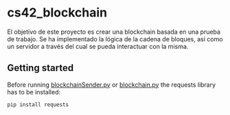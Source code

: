 # cs42_blockchain
El objetivo de este proyecto es crear una blockchain basada en una prueba de trabajo. Se ha implementado la lógica de la cadena de bloques, así como un servidor a través del cual se pueda interactuar con la misma.

## Getting started
Before running [blockchainSender.py](blockchainSender.py) or [blockchain.py](blockchain.py) the requests library has to be installed:
```bash
pip install requests
```
